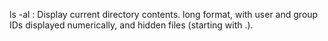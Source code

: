  ls -al : Display current directory contents. long format, with user and group IDs displayed numerically, and hidden files (starting with .). 
